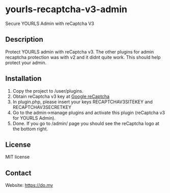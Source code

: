 # yourls-recaptcha-v3-admin
Secure YOURLS Admin with reCaptcha V3

Description
-----------
Protect YOURLS admin with reCaptcha v3. The other plugins for admin recaptcha protection was with v2 and it didnt quite work. This should help protect your admin.

Installation
------------
1. Copy the project to /user/plugins.
2. Obtain reCaptcha v3 key at [Google reCaptcha](https://www.google.com/recaptcha/admin)
3. In plugin.php, please insert your keys RECAPTCHAV3SITEKEY and  RECAPTCHAV3SECRETKEY
4. Go to the admin->manage plugins and activate this plugin (reCaptcha v3 for YOURLS Admin).
5. Done. If you go to /admin/ page you should see the reCaptcha logo at the bottom right.

License
-------
MIT license

Contact
-------
Website: https://do.my
